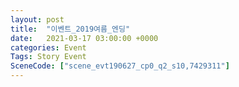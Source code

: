 ```yaml
---
layout: post
title:  "이벤트_2019여름_엔딩"
date:   2021-03-17 03:00:00 +0000
categories: Event
Tags: Story Event
SceneCode: ["scene_evt190627_cp0_q2_s10,7429311"]
---
```

